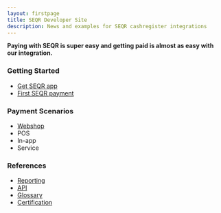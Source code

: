 ```yaml
---
layout: firstpage
title: SEQR Developer Site
description: News and examples for SEQR cashregister integrations
---
```


**Paying with SEQR is super easy and getting paid is almost as easy with our integration.**


<div class="boxes">
 <div class="box">
  <h3>Getting Started</h3>
  <ul>
   <li><a href="app/">Get SEQR app</a></li>
   <li><a href="merchant/payment">First SEQR payment</a></li>
  </ul>
 </div>
 <div class="box">
  <h3>Payment Scenarios</h3>
  <ul>
   <li><a href="merchant/webshop">Webshop</a></li>
   <li>POS</li>
   <li>In-app</li>
   <li>Service</li>
  </ul>
 </div>
 
 <div class="box">
  <h3>References</h3> 
  <ul>
   <li><a href="merchant/reference/reporting.html">Reporting</a></li>
   <li><a href="merchant/reference/api.html">API</a></li>
   <li><a href="merchant/reference/glossary.html">Glossary</a></li>
   <li><a href="merchant/reference/certification.html">Certification</a></li>
  </ul>
 </div>
 
</div>


